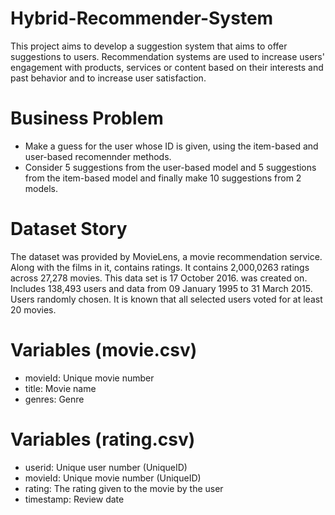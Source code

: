 # Hybrid-Recommender-System
This project aims to develop a suggestion system that aims to offer suggestions to users. Recommendation systems are used to increase users' engagement with products, services or content based on their interests and past behavior and to increase user satisfaction.

# Business Problem
* Make a guess for the user whose ID is given, using the item-based and user-based recomennder methods.
* Consider 5 suggestions from the user-based model and 5 suggestions from the item-based model and finally make 10 suggestions from 2 models.

# Dataset Story
The dataset was provided by MovieLens, a movie recommendation service. Along with the films in it,
contains ratings. It contains 2,000,0263 ratings across 27,278 movies. This data set is 17 October 2016.
was created on. Includes 138,493 users and data from 09 January 1995 to 31 March 2015. Users
randomly chosen. It is known that all selected users voted for at least 20 movies.

# Variables (movie.csv)
* movieId: Unique movie number
* title: Movie name
* genres: Genre

# Variables (rating.csv)
* userid: Unique user number (UniqueID)
* movieId: Unique movie number (UniqueID)
* rating: The rating given to the movie by the user
* timestamp: Review date
